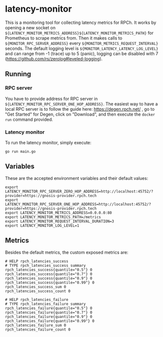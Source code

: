 # latency-monitor

This is a monitoring tool for collecting latency metrics for RPCh. It works by opening a new socket on `${LATENCY_MONITOR_METRICS_ADDRESS}${LATENCY_MONITOR_METRICS_PATH}` for Prometheus to scrape metrics from. Then it makes calls to `${MONITOR_RPC_SERVER_ADDRESS}` every `${MONITOR_METRICS_REQUEST_INTERVAL}` seconds. The default logging level is `${MONITOR_LATENCY_LATENCY_LOG_LEVEL}` and can range from -1 (trace) up to 5 (panic), logging can be disabled with 7 (https://github.com/rs/zerolog#leveled-logging).

## Running

### RPC server

You have to provide address for RPC server in `${LATENCY_MONITOR_RPC_SERVER_ONE_HOP_ADDRESS}`. The easiest way to have a local RPC server is to follow the guide here: https://degen.rpch.net/ , go to "Get Started" for Degen, click on "Download", and then execute the `docker run` command provided.

### Latency monitor

To run the latency monitor, simply execute:

```shell
go run main.go
```

## Variables

These are the accepted environment variables and their default values:

```dotenv
export LATENCY_MONITOR_RPC_SERVER_ZERO_HOP_ADDRESS=http://localhost:45752/?provider=https://gnosis-provider.rpch.tech
export LATENCY_MONITOR_RPC_SERVER_ONE_HOP_ADDRESS=http://localhost:45752/?provider=https://gnosis-provider.rpch.tech
export LATENCY_MONITOR_METRICS_ADDRESS=0.0.0.0:80
export LATENCY_MONITOR_METRICS_PATH=/metrics
export LATENCY_MONITOR_REQUEST_INTERVAL_DURATION=3
export LATENCY_MONITOR_LOG_LEVEL=1
```

## Metrics

Besides the default metrics, the custom exposed metrics are:

```
# HELP rpch_latencies_success
# TYPE rpch_latencies_success summary
rpch_latencies_success{quantile="0.5"} 0
rpch_latencies_success{quantile="0.7"} 0
rpch_latencies_success{quantile="0.9"} 0
rpch_latencies_success{quantile="0.99"} 0
rpch_latencies_success_sum 0
rpch_latencies_success_count 0

# HELP rpch_latencies_failure
# TYPE rpch_latencies_failure summary
rpch_latencies_failure{quantile="0.5"} 0
rpch_latencies_failure{quantile="0.7"} 0
rpch_latencies_failure{quantile="0.9"} 0
rpch_latencies_failure{quantile="0.99"} 0
rpch_latencies_failure_sum 0
rpch_latencies_failure_count 0
```